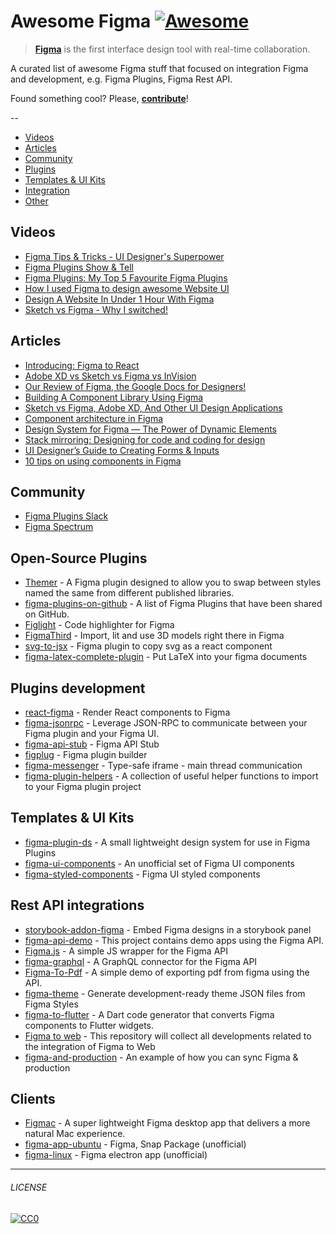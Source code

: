 # Awesome Figma [![Awesome](https://cdn.rawgit.com/sindresorhus/awesome/d7305f38d29fed78fa85652e3a63e154dd8e8829/media/badge.svg)](https://github.com/sindresorhus/awesome)

> [**Figma**](https://www.figma.com/) is the first interface design tool with real-time collaboration. 

A curated list of awesome Figma stuff that focused on integration Figma and development, e.g. Figma Plugins, Figma Rest API.

Found something cool? Please, **[contribute](contributing.md)**!

--

* [Videos](#videos) 
* [Articles](#articles) 
* [Community](#community) 
* [Plugins](#open-source-plugins) 
* [Templates & UI Kits](#templates--ui-kits)
* [Integration](#rest-api-integrations)
* [Other](#other)

## Videos

* [Figma Tips & Tricks - UI Designer's Superpower](https://www.youtube.com/watch?v=Vo0sEPqArRQ)
* [Figma Plugins Show & Tell](https://www.youtube.com/watch?v=i6ppX9fjXz0)
* [Figma Plugins: My Top 5 Favourite Figma Plugins](https://www.youtube.com/watch?v=LiqKIeH9Sdk)
* [How I used Figma to design awesome Website UI](https://www.youtube.com/watch?v=m0sHva0JjZE)
* [Design A Website In Under 1 Hour With Figma](https://www.youtube.com/watch?v=FK4YusHIIj0)
* [Sketch vs Figma - Why I switched!](https://www.youtube.com/watch?v=wIyhqEra7Sc)

## Articles

- [Introducing: Figma to React](https://www.figma.com/blog/introducing-figma-to-react/)
- [Adobe XD vs Sketch vs Figma vs InVision](https://dev.to/creativetim_official/adobe-xd-vs-sketch-vs-figma-vs-invision-1pfc)
- [Our Review of Figma, the Google Docs for Designers!](https://usersnap.com/blog/review-figma/)
- [Building A Component Library Using Figma](https://www.smashingmagazine.com/2019/06/building-component-library-figma/)
- [Sketch vs Figma, Adobe XD, And Other UI Design Applications](https://www.smashingmagazine.com/2019/04/sketch-figma-adobe-xd-ui-design-applications/)
- [Component architecture in Figma](https://www.figma.com/best-practices/component-architecture/)
- [Design System for Figma — The Power of Dynamic Elements](https://medium.com/@juauz/design-system-for-figma-the-power-of-dynamic-elements-4ca4dc3e4524)
- [Stack mirroring: Designing for code and coding for design](https://www.designsystems.com/stack-mirroring-designing-for-code-and-coding-for-design/)
- [UI Designer’s Guide to Creating Forms & Inputs](https://medium.com/design-with-figma/ui-designers-guide-to-creating-forms-inputs-b6516f366a93)
- [10 tips on using components in Figma](https://medium.com/design-with-figma/10-tips-on-using-components-in-figma-c7db9c5e7fe1)

## Community

- [Figma Plugins Slack](https://figmaplugins.slack.com)
- [Figma Spectrum](https://spectrum.chat/figma?tab=posts)

## Open-Source Plugins

- [Themer](https://github.com/thomas-lowry/themer) - A Figma plugin designed to allow you to swap between styles named the same from different published libraries.
- [figma-plugins-on-github](https://github.com/thomas-lowry/figma-plugins-on-github) - A list of Figma Plugins that have been shared on GitHub.
- [Figlight](https://github.com/jeetiss/figlight) - Code highlighter for Figma
- [FigmaThird](https://github.com/ahkohd/FigmaThird) - Import, lit and use 3D models right there in Figma
- [svg-to-jsx](https://github.com/SaraVieira/svg-to-jsx) - Figma plugin to copy svg as a react component
- [figma-latex-complete-plugin](https://github.com/maxkrieger/figma-latex-complete-plugin) - Put LaTeX into your figma documents


## Plugins development

- [react-figma](https://github.com/react-figma/react-figma) - Render React components to Figma
- [figma-jsonrpc](https://github.com/Lona/figma-jsonrpc) - Leverage JSON-RPC to communicate between your Figma plugin and your Figma UI.
- [figma-api-stub](https://github.com/react-figma/figma-api-stub) - Figma API Stub
- [figplug](https://github.com/rsms/figplug) - Figma plugin builder
- [figma-messenger](https://github.com/okotoki/figma-messenger) - Type-safe iframe - main thread communication
- [figma-plugin-helpers](https://github.com/figma-plugin-helper-functions/figma-plugin-helpers) - A collection of useful helper functions to import to your Figma plugin project

## Templates & UI Kits

- [figma-plugin-ds](https://github.com/thomas-lowry/figma-plugin-ds) - A small lightweight design system for use in Figma Plugins
- [figma-ui-components](https://github.com/lessmess-dev/figma-ui-components) - An unofficial set of Figma UI components
- [figma-styled-components](https://github.com/jhardy/figma-styled-components) - Figma UI styled components

## Rest API integrations

- [storybook-addon-figma](https://github.com/hharnisc/storybook-addon-figma) - Embed Figma designs in a storybook panel
- [figma-api-demo](https://github.com/figma/figma-api-demo) - This project contains demo apps using the Figma API.
- [Figma.js](https://github.com/jongold/figma-js) - A simple JS wrapper for the Figma API
- [figma-graphql](https://github.com/braposo/figma-graphql) - A GraphQL connector for the Figma API
- [Figma-To-Pdf](https://github.com/gweltaz-calori/Figma-To-Pdf) - A simple demo of exporting pdf from figma using the API.
- [figma-theme](https://github.com/jxnblk/figma-theme) - Generate development-ready theme JSON files from Figma Styles
- [figma-to-flutter](https://github.com/aloisdeniel/figma-to-flutter) - A Dart code generator that converts Figma components to Flutter widgets. 
- [Figma to web](https://github.com/Severenit/figma-to-web) - This repository will collect all developments related to the integration of Figma to Web
- [figma-and-production](figma-and-production) - An example of how you can sync Figma & production

## Clients

- [Figmac](https://figmac.com/) - A super lightweight Figma desktop app that delivers a more natural Mac experience.
- [figma-app-ubuntu](https://github.com/302bis/figma-app-ubuntu) - Figma, Snap Package (unofficial)
- [figma-linux](https://github.com/ChugunovRoman/figma-linux) - Figma electron app (unofficial)



---

###### LICENSE

[![CC0](http://mirrors.creativecommons.org/presskit/buttons/88x31/svg/cc-zero.svg)](http://creativecommons.org/publicdomain/zero/1.0/)

